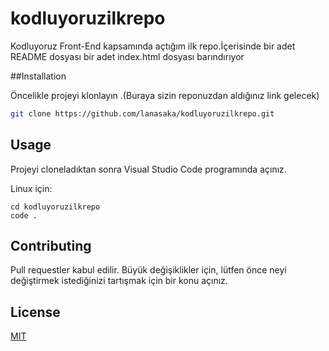 # kodluyoruzilkrepo

Kodluyoruz Front-End kapsamında açtığım ilk repo.İçerisinde bir adet README dosyası bir adet index.html dosyası barındırıyor

##Installation

Öncelikle projeyi klonlayın .(Buraya sizin reponuzdan aldığınız link gelecek)

```bash
git clone https://github.com/lanasaka/kodluyoruzilkrepo.git
```
## Usage

Projeyi cloneladıktan sonra Visual Studio Code programında açınız.

Linux için:
```linux
cd kodluyoruzilkrepo
code .
```

## Contributing
Pull requestler kabul edilir. Büyük değişiklikler için, lütfen önce neyi değiştirmek istediğinizi tartışmak için bir konu açınız.


## License
[MIT](https://choosealicense.com/licenses/mit/)
